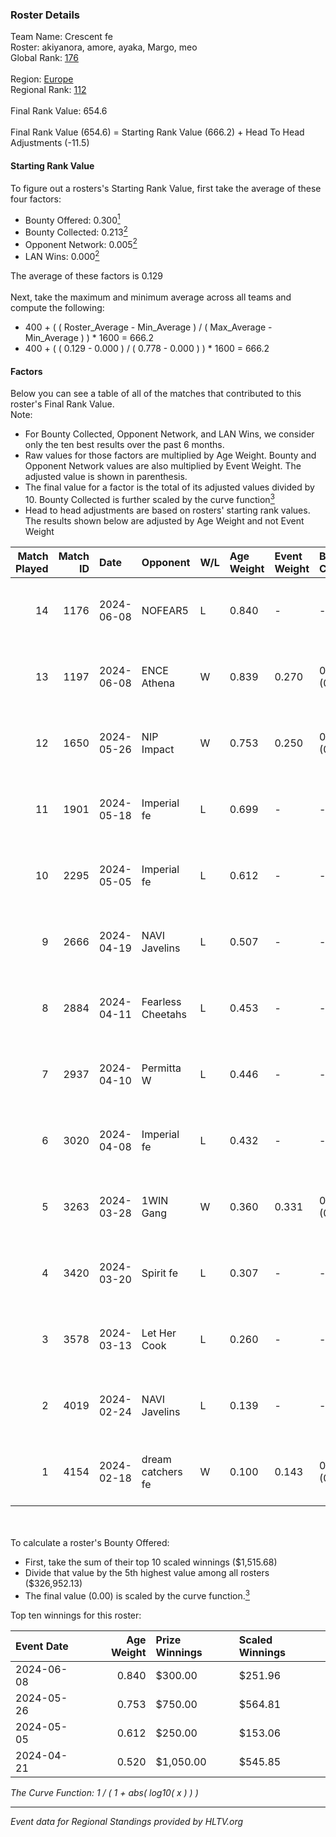 ### Roster Details<br />
Team Name: Crescent fe<br />
Roster: akiyanora, amore, ayaka, Margo, meo<br />
Global Rank: [176](../standings_global.md)<br />
<br />
Region: [Europe]( ../standings_europe.md)<br />
Regional Rank: [112]( ../standings_europe.md)<br />
<br />
Final Rank Value:  654.6<br />
<br />
Final Rank Value (654.6) = Starting Rank Value (666.2) + Head To Head Adjustments (-11.5)<br />

#### Starting Rank Value<br />
To figure out a rosters's Starting Rank Value, first take the average of these four factors:<br />
- Bounty Offered: 0.300[<sup>1</sup>](#table2)
- Bounty Collected: 0.213[<sup>2</sup>](#table1)
- Opponent Network: 0.005[<sup>2</sup>](#table1)
- LAN Wins: 0.000[<sup>2</sup>](#table1)

The average of these factors is 0.129<br />
<br />
Next, take the maximum and minimum average across all teams and compute the following:<br />
- 400 + ( ( Roster_Average - Min_Average ) / ( Max_Average - Min_Average ) ) * 1600 = 666.2
- 400 + ( ( 0.129 - 0.000 ) / ( 0.778 - 0.000 ) ) * 1600 = 666.2


#### Factors<br />
Below you can see a table of all of the matches that contributed to this roster's Final Rank Value.<br />
Note:<br />

- For Bounty Collected, Opponent Network, and LAN Wins, we consider only the ten best results over the past 6 months.
- Raw values for those factors are multiplied by Age Weight. Bounty and Opponent Network values are also multiplied by Event Weight. The adjusted value is shown in parenthesis.
- The final value for a factor is the total of its adjusted values divided by 10. Bounty Collected is further scaled by the curve function[<sup>3</sup>](#curveFunction)
- Head to head adjustments are based on rosters' starting rank values. The results shown below are adjusted by Age Weight and not Event Weight
<span id="table1"></span><br />


| Match Played | Match ID | Date       | Opponent          | W/L | Age Weight | Event Weight | Bounty Collected | Opponent Network | LAN Wins  | H2H Adj. | Roster                              |
| -: | -: | :- | :- | :- | :- | :- | :- | :- | :- | -: | :- |
|           14 |     1176 | 2024-06-08 | NOFEAR5           | L   | 0.840      | -            | -                | -                | -         |   -12.55 | akiyanora, amore, ayaka, Margo, meo |
|           13 |     1197 | 2024-06-08 | ENCE Athena       | W   | 0.839      | 0.270        | 0.002 (0.001)    | 0.038 (0.009)    | 0 (0.000) |    12.00 | akiyanora, amore, ayaka, Margo, meo |
|           12 |     1650 | 2024-05-26 | NIP Impact        | W   | 0.753      | 0.250        | 0.005 (0.001)    | 0.190 (0.036)    | 0 (0.000) |    14.50 | akiyanora, amore, ayaka, Margo, meo |
|           11 |     1901 | 2024-05-18 | Imperial fe       | L   | 0.699      | -            | -                | -                | -         |    -1.99 | akiyanora, amore, ayaka, Margo, meo |
|           10 |     2295 | 2024-05-05 | Imperial fe       | L   | 0.612      | -            | -                | -                | -         |    -1.78 | akiyanora, amore, ayaka, Margo, meo |
|            9 |     2666 | 2024-04-19 | NAVI Javelins     | L   | 0.507      | -            | -                | -                | -         |    -3.79 | akiyanora, amore, ayaka, Margo, meo |
|            8 |     2884 | 2024-04-11 | Fearless Cheetahs | L   | 0.453      | -            | -                | -                | -         |    -6.18 | akiyanora, amore, ayaka, Margo, meo |
|            7 |     2937 | 2024-04-10 | Permitta W        | L   | 0.446      | -            | -                | -                | -         |   -10.05 | akiyanora, amore, ayaka, Margo, meo |
|            6 |     3020 | 2024-04-08 | Imperial fe       | L   | 0.432      | -            | -                | -                | -         |    -1.43 | akiyanora, amore, ayaka, Margo, meo |
|            5 |     3263 | 2024-03-28 | 1WIN Gang         | W   | 0.360      | 0.331        | 0.001 (0.000)    | 0.017 (0.002)    | 0 (0.000) |     5.55 | akiyanora, amore, ayaka, Margo, meo |
|            4 |     3420 | 2024-03-20 | Spirit fe         | L   | 0.307      | -            | -                | -                | -         |    -4.84 | akiyanora, amore, ayaka, Margo, meo |
|            3 |     3578 | 2024-03-13 | Let Her Cook      | L   | 0.260      | -            | -                | -                | -         |    -1.48 | akiyanora, amore, ayaka, Margo, meo |
|            2 |     4019 | 2024-02-24 | NAVI Javelins     | L   | 0.139      | -            | -                | -                | -         |    -1.28 | akiyanora, amore, ayaka, Margo, meo |
|            1 |     4154 | 2024-02-18 | dream catchers fe | W   | 0.100      | 0.143        | 0.016 (0.000)    | 0.170 (0.002)    | 0 (0.000) |     1.80 | akiyanora, amore, ayaka, Margo, meo |

<br />
<span id="table2"></span><br />
To calculate a roster's Bounty Offered:<br />

- First, take the sum of their top 10 scaled winnings ($1,515.68)
- Divide that value by the 5th highest value among all rosters ($326,952.13)
- The final value (0.00) is scaled by the curve function.[<sup>3</sup>](#curveFunction)

Top ten winnings for this roster:<br />

| Event Date | Age Weight | Prize Winnings | Scaled Winnings |
| :- | -: | :- | :- |
| 2024-06-08 |      0.840 | $300.00        | $251.96         |
| 2024-05-26 |      0.753 | $750.00        | $564.81         |
| 2024-05-05 |      0.612 | $250.00        | $153.06         |
| 2024-04-21 |      0.520 | $1,050.00      | $545.85         |


<span id="curveFunction"></span>_The Curve Function: 1 / ( 1 + abs( log10( x ) ) )_<br />

---
_Event data for Regional Standings provided by HLTV.org_<br />
